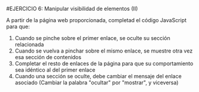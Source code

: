 #EJERCICIO 6: Manipular visibilidad de elementos (II)

A partir de la página web proporcionada, completad el código JavaScript para que:

1. Cuando se pinche sobre el primer enlace, se oculte su sección relacionada
2. Cuando se vuelva a pinchar sobre el mismo enlace, se muestre otra vez esa sección de contenidos
3. Completar el resto de enlaces de la página para que su comportamiento sea idéntico al del primer enlace
4. Cuando una sección se oculte, debe cambiar el mensaje del enlace asociado (Cambiar la palabra "ocultar" por "mostrar", y viceversa)

